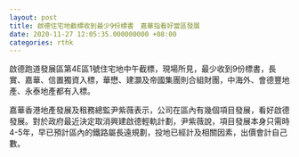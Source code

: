 ```yaml
---
layout: post
title: 啟德住宅地截標收到最少9份標書　嘉華指看好當區發展
date: 2020-11-27 12:05:35.000000000 +08:00
categories: rthk
---
```


啟德跑道發展區第4E區1號住宅地中午截標，現場所見，最少收到9份標書，長實、嘉華、信置獨資入標，華懋、建灝及帝國集團則合組財團，中海外、會德豐地產、永泰地產都有入標。

嘉華香港地產發展及租務總監尹紫薇表示，公司在區內有幾個項目發展，看好啟德發展。對於政府最近決定取消興建啟德輕軌計劃，尹紫薇說，項目發展本身只需時4-5年，早已預計區內的鐵路屬長遠規劃，投地已經計及相關因素，出價會計自己數。
